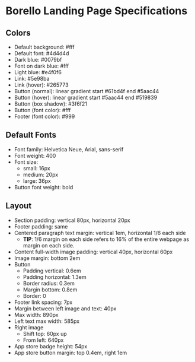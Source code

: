 # Borello Landing Page Specifications

## Colors

- Default background: #fff
- Default font: #4d4d4d
- Dark blue: #0079bf
- Font on dark blue: #fff
- Light blue: #e4f0f6
- Link: #5e98ba
- Link (hover): #265773
- Button (normal): linear gradient start #61bd4f end #5aac44
- Button (hover): linear gradient start #5aac44 end #519839
- Button (box shadow): #3f6f21
- Button (font color): #fff
- Footer (font color): #999

## Default Fonts

- Font family: Helvetica Neue, Arial, sans-serif
- Font weight: 400
- Font size:
    - small: 16px
    - medium: 20px
    - large: 36px
- Button font weight: bold

## Layout

- Section padding: vertical 80px, horizontal 20px
- Footer padding: same
- Centered paragraph text margin: vertical 1em, horizontal 1/6 each side
    - **TIP**: 1/6 margin on each side refers to 16% of the entire webpage as margin on each side.
- Content full-width image padding: vertical 40px, horizontal 60px
- Image margin: bottom 2em
- Button
    - Padding vertical: 0.6em
    - Padding horizontal: 1.3em
    - Border radius: 0.3em
    - Margin bottom: 0.8em
    - Border: 0
- Footer link spacing: 7px
- Margin between left image and text: 40px
- Max width: 890px
- Left text max width: 585px
- Right image
    - Shift top: 60px up
    - From left: 640px
- App store badge height: 54px
- App store button margin: top 0.4em, right 1em
